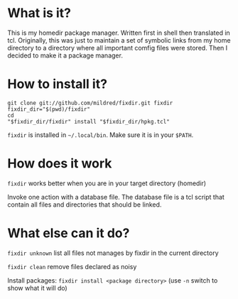 What is it?
===========

This is my homedir package manager. Written first in shell then translated in
tcl. Originally, this was just to maintain a set of symbolic links from my home
directory to a directory where all important comfig files were stored. Then I
decided to make it a package manager.

How to install it?
==================

    git clone git://github.com/mildred/fixdir.git fixdir
    fixdir_dir="$(pwd)/fixdir"
    cd
    "$fixdir_dir/fixdir" install "$fixdir_dir/hpkg.tcl"

`fixdir` is installed in `~/.local/bin`. Make sure it is in your `$PATH`.

How does it work
================

`fixdir` works better when you are in your target directory (homedir)

Invoke one action with a database file. The database file is a tcl script that
contain all files and directories that should be linked.

What else can it do?
====================

`fixdir unknown` list all files not manages by fixdir in the current directory

`fixdir clean` remove files declared as noisy

Install packages: `fixdir install <package directory>` (use `-n` switch to show
what it will do)

